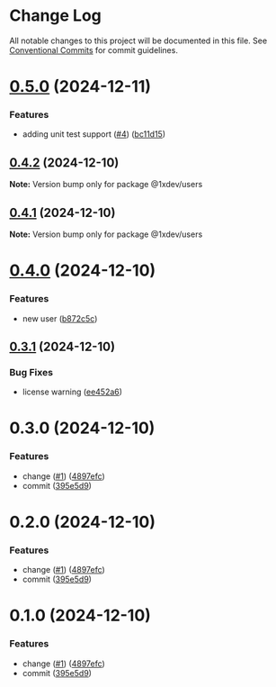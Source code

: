 # Change Log

All notable changes to this project will be documented in this file.
See [Conventional Commits](https://conventionalcommits.org) for commit guidelines.

# [0.5.0](https://github.com/devxicans/platform/compare/@1xdev/users@0.4.2...@1xdev/users@0.5.0) (2024-12-11)

### Features

- adding unit test support ([#4](https://github.com/devxicans/platform/issues/4)) ([bc11d15](https://github.com/devxicans/platform/commit/bc11d158a2be1f956d0433acdd57b189050709bb))

## [0.4.2](https://github.com/devxicans/platform/compare/@1xdev/users@0.4.1...@1xdev/users@0.4.2) (2024-12-10)

**Note:** Version bump only for package @1xdev/users

## [0.4.1](https://github.com/devxicans/platform/compare/@1xdev/users@0.4.0...@1xdev/users@0.4.1) (2024-12-10)

**Note:** Version bump only for package @1xdev/users

# [0.4.0](https://github.com/devxicans/platform/compare/@1xdev/users@0.3.1...@1xdev/users@0.4.0) (2024-12-10)

### Features

- new user ([b872c5c](https://github.com/devxicans/platform/commit/b872c5cea7fa7988c262a882e268d612d5c9f1f2))

## [0.3.1](https://github.com/devxicans/platform/compare/@1xdev/users@0.3.0...@1xdev/users@0.3.1) (2024-12-10)

### Bug Fixes

- license warning ([ee452a6](https://github.com/devxicans/platform/commit/ee452a6b82f407464f08f968888bab5edd4ff33f))

# 0.3.0 (2024-12-10)

### Features

- change ([#1](https://github.com/devxicans/platform/issues/1)) ([4897efc](https://github.com/devxicans/platform/commit/4897efcfb890b1d6c0f20de8b8983acb69bbf077))
- commit ([395e5d9](https://github.com/devxicans/platform/commit/395e5d97e7bf4df345601d0892489b05afdd876b))

# 0.2.0 (2024-12-10)

### Features

- change ([#1](https://github.com/devxicans/platform/issues/1)) ([4897efc](https://github.com/devxicans/platform/commit/4897efcfb890b1d6c0f20de8b8983acb69bbf077))
- commit ([395e5d9](https://github.com/devxicans/platform/commit/395e5d97e7bf4df345601d0892489b05afdd876b))

# 0.1.0 (2024-12-10)

### Features

- change ([#1](https://github.com/devxicans/platform/issues/1)) ([4897efc](https://github.com/devxicans/platform/commit/4897efcfb890b1d6c0f20de8b8983acb69bbf077))
- commit ([395e5d9](https://github.com/devxicans/platform/commit/395e5d97e7bf4df345601d0892489b05afdd876b))
